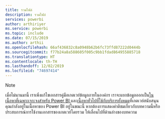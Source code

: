 ```yaml
---
title: รวมไฟล์
description: รวมไฟล์
services: powerbi
author: arthiriyer
ms.service: powerbi
ms.topic: include
ms.date: 07/15/2019
ms.author: arthii
ms.openlocfilehash: 66af436832c8a0948b62b6fc73ffd87222d0444b
ms.sourcegitcommit: f77b24a8a588605f005c9bb1fdad864955885718
ms.translationtype: HT
ms.contentlocale: th-TH
ms.lasthandoff: 12/02/2019
ms.locfileid: "74697414"
---
```

> [!NOTE]
> เมื่อไม่นานมานี้ เราเพิ่งแก้ไขเอกสารคู่มือเกตเวย์ข้อมูลภายในองค์กร เราจะแยกข้อมูลออกเป็น[ในเนื้อหาที่เฉพาะเจาะจงสำหรับ Power BI ](/power-bi/service-gateway-onprem)และ[เนื้อหาทั่วไปที่ใช้กับบริการทั้งหมด](/data-integration/gateway/service-gateway-onprem)ที่เกตเวย์สนับสนุน คุณกำลังอยู่ในเนื้อหาของ Power BI อยู่ในขณะนี้ หากต้องการแสดงคำติชมเกี่ยวกับบทความนี้หรือประสบการณ์การใช้งานเอกสารของเกตเวย์โดยรวม ให้เลื่อนไปที่ด้านล่างของบทความ